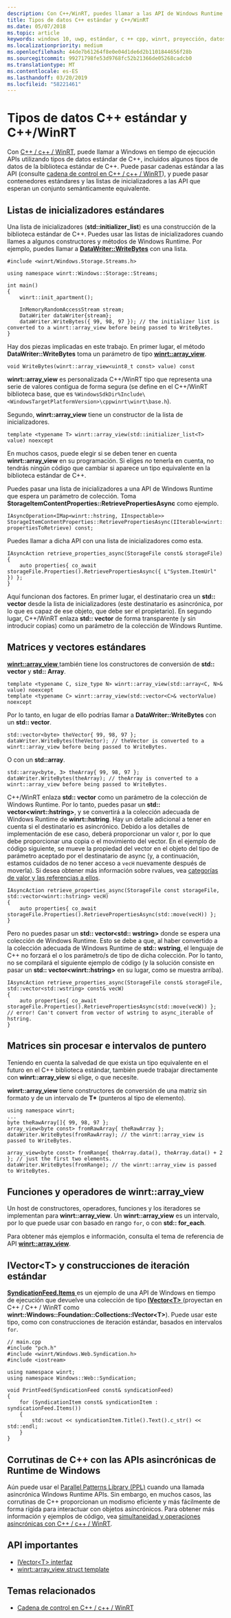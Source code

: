 ```yaml
---
description: Con C++/WinRT, puedes llamar a las API de Windows Runtime con tipos de datos C++ estándar.
title: Tipos de datos C++ estándar y C++/WinRT
ms.date: 05/07/2018
ms.topic: article
keywords: windows 10, uwp, estándar, c ++ cpp, winrt, proyección, datos, tipos
ms.localizationpriority: medium
ms.openlocfilehash: 44de7b61264f8e0e04d1de6d2b1101844656f28b
ms.sourcegitcommit: 99271798fe53d9768fc52b21366de05268cadcb0
ms.translationtype: MT
ms.contentlocale: es-ES
ms.lasthandoff: 03/20/2019
ms.locfileid: "58221461"
---
```

# <a name="standard-c-data-types-and-cwinrt"></a>Tipos de datos C++ estándar y C++/WinRT

Con [C++ / c++ / WinRT](/windows/uwp/cpp-and-winrt-apis/intro-to-using-cpp-with-winrt), puede llamar a Windows en tiempo de ejecución APIs utilizando tipos de datos estándar de C++, incluidos algunos tipos de datos de la biblioteca estándar de C++. Puede pasar cadenas estándar a las API (consulte [cadena de control en C++ / c++ / WinRT](strings.md)), y puede pasar contenedores estándares y las listas de inicializadores a las API que esperan un conjunto semánticamente equivalente.

## <a name="standard-initializer-lists"></a>Listas de inicializadores estándares
Una lista de inicializadores (**std::initializer_list**) es una construcción de la biblioteca estándar de C++. Puedes usar las listas de inicializadores cuando llames a algunos constructores y métodos de Windows Runtime. Por ejemplo, puedes llamar a [**DataWriter::WriteBytes**](/uwp/api/windows.storage.streams.datawriter.writebytes) con una lista.

```cppwinrt
#include <winrt/Windows.Storage.Streams.h>

using namespace winrt::Windows::Storage::Streams;

int main()
{
    winrt::init_apartment();

    InMemoryRandomAccessStream stream;
    DataWriter dataWriter{stream};
    dataWriter.WriteBytes({ 99, 98, 97 }); // the initializer list is converted to a winrt::array_view before being passed to WriteBytes.
}
```

Hay dos piezas implicadas en este trabajo. En primer lugar, el método **DataWriter::WriteBytes** toma un parámetro de tipo [**winrt::array_view**](/uwp/cpp-ref-for-winrt/array-view).

```cppwinrt
void WriteBytes(winrt::array_view<uint8_t const> value) const
```

**winrt::array_view** es personalizada C++/WinRT tipo que representa una serie de valores contigua de forma segura (se define en el C++/WinRT biblioteca base, que es `%WindowsSdkDir%Include\<WindowsTargetPlatformVersion>\cppwinrt\winrt\base.h`).

Segundo, **winrt::array_view** tiene un constructor de la lista de inicializadores.

```cppwinrt
template <typename T> winrt::array_view(std::initializer_list<T> value) noexcept
```

En muchos casos, puede elegir si se deben tener en cuenta **winrt::array_view** en su programación. Si eliges *no* tenerla en cuenta, no tendrás ningún código que cambiar si aparece un tipo equivalente en la biblioteca estándar de C++.

Puedes pasar una lista de inicializadores a una API de Windows Runtime que espera un parámetro de colección. Toma **StorageItemContentProperties::RetrievePropertiesAsync** como ejemplo.

```cppwinrt
IAsyncOperation<IMap<winrt::hstring, IInspectable>> StorageItemContentProperties::RetrievePropertiesAsync(IIterable<winrt::hstring> propertiesToRetrieve) const;
```

Puedes llamar a dicha API con una lista de inicializadores como esta.

```cppwinrt
IAsyncAction retrieve_properties_async(StorageFile const& storageFile)
{
    auto properties{ co_await storageFile.Properties().RetrievePropertiesAsync({ L"System.ItemUrl" }) };
}
```

Aquí funcionan dos factores. En primer lugar, el destinatario crea un **std:: vector** desde la lista de inicializadores (este destinatario es asincrónica, por lo que es capaz de ese objeto, que debe ser el propietario). En segundo lugar, C++/WinRT enlaza **std:: vector** de forma transparente (y sin introducir copias) como un parámetro de la colección de Windows Runtime.

## <a name="standard-arrays-and-vectors"></a>Matrices y vectores estándares
[**winrt::array_view** ](/uwp/cpp-ref-for-winrt/array-view) también tiene los constructores de conversión de **std:: vector** y **std:: Array**.

```cppwinrt
template <typename C, size_type N> winrt::array_view(std::array<C, N>& value) noexcept
template <typename C> winrt::array_view(std::vector<C>& vectorValue) noexcept
```

Por lo tanto, en lugar de ello podrías llamar a **DataWriter::WriteBytes** con un **std:: vector**.

```cppwinrt
std::vector<byte> theVector{ 99, 98, 97 };
dataWriter.WriteBytes(theVector); // theVector is converted to a winrt::array_view before being passed to WriteBytes.
```

O con un **std::array**.

```cppwinrt
std::array<byte, 3> theArray{ 99, 98, 97 };
dataWriter.WriteBytes(theArray); // theArray is converted to a winrt::array_view before being passed to WriteBytes.
```

C++/WinRT enlaza **std:: vector** como un parámetro de la colección de Windows Runtime. Por lo tanto, puedes pasar un **std:: vector&lt;winrt::hstring&gt;**, y se convertirá a la colección adecuada de Windows Runtime de **winrt::hstring**. Hay un detalle adicional a tener en cuenta si el destinatario es asincrónico. Debido a los detalles de implementación de ese caso, deberá proporcionar un valor r, por lo que debe proporcionar una copia o el movimiento del vector. En el ejemplo de código siguiente, se mueve la propiedad del vector en el objeto del tipo de parámetro aceptado por el destinatario de async (y, a continuación, estamos cuidados de no tener acceso a `vecH` nuevamente después de moverla). Si desea obtener más información sobre rvalues, vea [categorías de valor y las referencias a ellos](cpp-value-categories.md).

```cppwinrt
IAsyncAction retrieve_properties_async(StorageFile const storageFile, std::vector<winrt::hstring> vecH)
{
    auto properties{ co_await storageFile.Properties().RetrievePropertiesAsync(std::move(vecH)) };
}
```

Pero no puedes pasar un **std:: vector&lt;std:: wstring&gt;** donde se espera una colección de Windows Runtime. Esto se debe a que, al haber convertido a la colección adecuada de Windows Runtime de **std:: wstring**, el lenguaje de C++ no forzará el o los parámetro/s de tipo de dicha colección. Por lo tanto, no se compilará el siguiente ejemplo de código (y la solución consiste en pasar un **std:: vector&lt;winrt::hstring&gt;**  en su lugar, como se muestra arriba).

```cppwinrt
IAsyncAction retrieve_properties_async(StorageFile const& storageFile, std::vector<std::wstring> const& vecW)
{
    auto properties{ co_await storageFile.Properties().RetrievePropertiesAsync(std::move(vecW)) }; // error! Can't convert from vector of wstring to async_iterable of hstring.
}
```

## <a name="raw-arrays-and-pointer-ranges"></a>Matrices sin procesar e intervalos de puntero
Teniendo en cuenta la salvedad de que exista un tipo equivalente en el futuro en el C++ biblioteca estándar, también puede trabajar directamente con **winrt::array_view** si elige, o que necesite.

**winrt::array_view** tiene constructores de conversión de una matriz sin formato y de un intervalo de **T&ast;**  (punteros al tipo de elemento).

```cppwinrt
using namespace winrt;
...
byte theRawArray[]{ 99, 98, 97 };
array_view<byte const> fromRawArray{ theRawArray };
dataWriter.WriteBytes(fromRawArray); // the winrt::array_view is passed to WriteBytes.

array_view<byte const> fromRange{ theArray.data(), theArray.data() + 2 }; // just the first two elements.
dataWriter.WriteBytes(fromRange); // the winrt::array_view is passed to WriteBytes.
```

## <a name="winrtarrayview-functions-and-operators"></a>Funciones y operadores de winrt::array_view
Un host de constructores, operadores, funciones y los iteradores se implementan para **winrt::array_view**. Un **winrt::array_view** es un intervalo, por lo que puede usar con basado en rango `for`, o con **std:: for_each**.

Para obtener más ejemplos e información, consulta el tema de referencia de API [**winrt::array_view**](/uwp/cpp-ref-for-winrt/array-view).

## <a name="ivectorlttgt-and-standard-iteration-constructs"></a>**IVector&lt;T&gt;**  y construcciones de iteración estándar
[**SyndicationFeed.Items** ](/uwp/api/windows.web.syndication.syndicationfeed.items) es un ejemplo de una API de Windows en tiempo de ejecución que devuelve una colección de tipo [ **IVector&lt;T&gt;**  ](/uwp/api/windows.foundation.collections.ivector_t_) (proyectan en C++ / C++ / WinRT como **winrt::Windows::Foundation::Collections::IVector&lt;T&gt;**). Puede usar este tipo, como con construcciones de iteración estándar, basados en intervalos `for`.

```cppwinrt
// main.cpp
#include "pch.h"
#include <winrt/Windows.Web.Syndication.h>
#include <iostream>

using namespace winrt;
using namespace Windows::Web::Syndication;

void PrintFeed(SyndicationFeed const& syndicationFeed)
{
    for (SyndicationItem const& syndicationItem : syndicationFeed.Items())
    {
        std::wcout << syndicationItem.Title().Text().c_str() << std::endl;
    }
}
```

## <a name="c-coroutines-with-asynchronous-windows-runtime-apis"></a>Corrutinas de C++ con las APIs asincrónicas de Runtime de Windows
Aún puede usar el [Parallel Patterns Library (PPL)](/cpp/parallel/concrt/parallel-patterns-library-ppl) cuando una llamada asincrónica Windows Runtime APIs. Sin embargo, en muchos casos, las corrutinas de C++ proporcionan un modismo eficiente y más fácilmente de forma rígida para interactuar con objetos asincrónicos. Para obtener más información y ejemplos de código, vea [simultaneidad y operaciones asincrónicas con C++ / c++ / WinRT](concurrency.md).

## <a name="important-apis"></a>API importantes
* [IVector&lt;T&gt; interfaz](/uwp/api/windows.foundation.collections.ivector_t_)
* [winrt::array_view struct template](/uwp/cpp-ref-for-winrt/array-view)

## <a name="related-topics"></a>Temas relacionados
* [Cadena de control en C++ / c++ / WinRT](strings.md)
